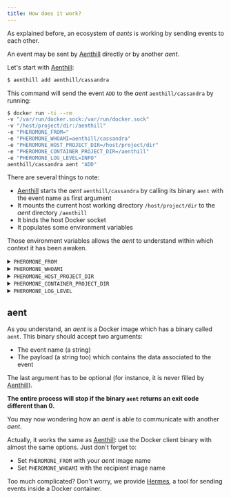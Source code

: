 ```yaml
---
title: How does it work?
---
```


As explained before, an ecosystem of *aents* is working by sending events to each other.

An event may be sent by [Aenthill](https://github.com/aenthill/aenthill) directly or by another *aent*.

Let's start with [Aenthill](https://github.com/aenthill/aenthill):

```bash
$ aenthill add aenthill/cassandra
```

This command will send the event <code>ADD</code> to the *aent* <code>aenthill/cassandra</code> by running:

```bash
$ docker run -ti --rm
-v "/var/run/docker.sock:/var/run/docker.sock"
-v "/host/project/dir:/aenthill"
-e "PHEROMONE_FROM="
-e "PHEROMONE_WHOAMI=aenthill/cassandra"
-e "PHEROMONE_HOST_PROJECT_DIR=/host/project/dir"
-e "PHEROMONE_CONTAINER_PROJECT_DIR=/aenthill"
-e "PHEROMONE_LOG_LEVEL=INFO"
aenthill/cassandra aent "ADD"
```

There are several things to note:

* [Aenthill](https://github.com/aenthill/aenthill) starts the *aent* <code>aenthill/cassandra</code> by calling its binary <code>aent</code> with the event name as first argument
* It mounts the current host working directory <code>/host/project/dir</code> to the *aent* directory <code>/aenthill</code>
* It binds the host Docker socket
* It populates some environment variables

Those environment variables allows the *aent* to understand within which context it has been awaken.

<details>
  <summary><code>PHEROMONE_FROM</code></summary>
  <p>The event sender (empty if sended by [Aenthill](https://github.com/aenthill/aenthill)).</p>
</details>

<details>
  <summary><code>PHEROMONE_WHOAMI</code></summary>
  <p>The event recipient (the *aent* itself).</p>
</details>

<details>
  <summary><code>PHEROMONE_HOST_PROJECT_DIR</code></summary>
  <p>The host project directory, useful if the *aent* sends an event to another *aent*.</p>
</details>

<details>
  <summary><code>PHEROMONE_CONTAINER_PROJECT_DIR</code></summary>
  <p>The path of the project directory in the *aent*.</p>
</details>

<details>
  <summary><code>PHEROMONE_LOG_LEVEL</code></summary>
  <p>The log level as defined by the user with [Aenthill](https://github.com/aenthill/aenthill).</p>
</details>

## aent

As you understand, an *aent* is a Docker image which has a binary called <code>aent</code>. This binary should accept two arguments:

* The event name (a string)
* The payload (a string too) which contains the data associated to the event

The last argument has to be optional (for instance, it is never filled by [Aenthill](https://github.com/aenthill/aenthill)).

**The entire process will stop if the binary <code>aent</code> returns an exit code different than 0.**

You may now wondering how an *aent* is able to communicate with another *aent*.

Actually, it works the same as [Aenthill](https://github.com/aenthill/aenthill): use the Docker client binary with almost the same options.
Just don't forget to:

* Set <code>PHEROMONE_FROM</code> with your *aent* image name
* Set <code>PHEROMONE_WHOAMI</code> with the recipient image name

Too much complicated? Don't worry, we provide [Hermes](https://github.com/aenthill/hermes), a tool for sending events inside a Docker container.